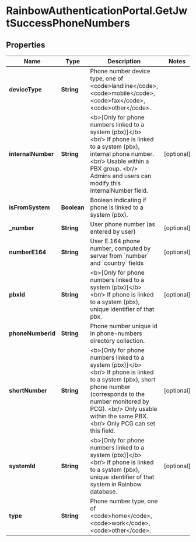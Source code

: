 # RainbowAuthenticationPortal.GetJwtSuccessPhoneNumbers

## Properties
Name | Type | Description | Notes
------------ | ------------- | ------------- | -------------
**deviceType** | **String** | Phone number device type, one of &lt;code&gt;landline&lt;/code&gt;, &lt;code&gt;mobile&lt;/code&gt;, &lt;code&gt;fax&lt;/code&gt;, &lt;code&gt;other&lt;/code&gt;. | 
**internalNumber** | **String** | &lt;b&gt;[Only for phone numbers linked to a system (pbx)]&lt;/b&gt; &lt;br/&gt; If phone is linked to a system (pbx), internal phone number. &lt;br/&gt; Usable within a PBX group. &lt;br/&gt; Admins and users can modify this internalNumber field. | [optional] 
**isFromSystem** | **Boolean** | Boolean indicating if phone is linked to a system (pbx). | 
**_number** | **String** | User phone number (as entered by user) | [optional] 
**numberE164** | **String** | User E.164 phone number, computed by server from &#x60;number&#x60; and &#x60;country&#x60; fields | [optional] 
**pbxId** | **String** | &lt;b&gt;[Only for phone numbers linked to a system (pbx)]&lt;/b&gt; &lt;br/&gt; If phone is linked to a system (pbx), unique identifier of that pbx. | [optional] 
**phoneNumberId** | **String** | Phone number unique id in phone-numbers directory collection. | 
**shortNumber** | **String** | &lt;b&gt;[Only for phone numbers linked to a system (pbx)]&lt;/b&gt; &lt;br/&gt; If phone is linked to a system (pbx), short phone number (corresponds to the number monitored by PCG). &lt;br/&gt; Only usable within the same PBX. &lt;br/&gt; Only PCG can set this field. | [optional] 
**systemId** | **String** | &lt;b&gt;[Only for phone numbers linked to a system (pbx)]&lt;/b&gt; &lt;br/&gt; If phone is linked to a system (pbx), unique identifier of that system in Rainbow database. | [optional] 
**type** | **String** | Phone number type, one of &lt;code&gt;home&lt;/code&gt;, &lt;code&gt;work&lt;/code&gt;, &lt;code&gt;other&lt;/code&gt;. | 


